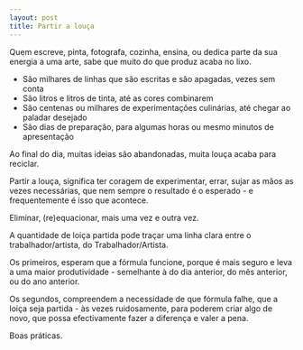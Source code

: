 ```yaml
---
layout: post
title: Partir a louça 
---
```

Quem escreve, pinta, fotografa, cozinha, ensina, ou dedica parte da sua energia a uma arte, sabe que muito do que produz acaba no lixo. 

+ São milhares de linhas que são escritas e são apagadas, vezes sem conta
+ São litros e litros de tinta, até as cores combinarem
+ São centenas ou milhares de experimentações culinárias, até chegar ao paladar desejado
+ São dias de preparação, para algumas horas ou mesmo minutos de apresentação

Ao final do dia, muitas ideias são abandonadas, muita louça acaba para reciclar. 

Partir a louça, significa ter coragem de experimentar, errar, sujar as mãos as vezes necessárias, que nem sempre o resultado é o esperado - e frequentemente é isso que acontece. 

Eliminar, (re)equacionar, mais uma vez e outra vez. 

A quantidade de loiça partida pode traçar uma linha clara entre o trabalhador/artista, do Trabalhador/Artista.

Os primeiros, esperam que a fórmula funcione, porque é mais seguro e leva a uma maior produtividade - semelhante à do dia anterior, do mês anterior, ou do ano anterior. 

Os segundos, compreendem a necessidade de que fórmula falhe, que a loiça seja partida - às vezes ruidosamente, para poderem criar algo de novo, que possa efectivamente fazer a diferença e valer a pena. 

Boas práticas. 